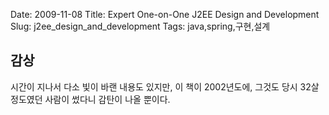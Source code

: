 Date: 2009-11-08
Title: Expert One-on-One J2EE Design and Development
Slug: j2ee_design_and_development
Tags: java,spring,구현,설계

## 감상
시간이 지나서 다소 빛이 바랜 내용도 있지만, 이 책이 2002년도에, 그것도 당시 32살정도였던 사람이 썼다니 감탄이 나올 뿐이다. 